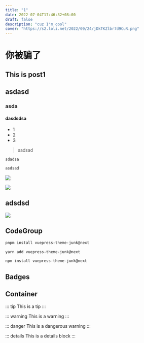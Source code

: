 ```yaml
---
title: "1"
date: 2022-07-04T17:46:32+08:00
draft: false
description: "cuz I'm cool"
cover: "https://s2.loli.net/2022/09/24/jDkTKZlbr7d9CuR.png"
---
```



#  你被骗了

## This is post1

## asdasd

### asda

#### dasdsdsa

- 1
- 2
- 3


> sadsad


`sdadsa`

```css
asdsad

```

![](https://s2.loli.net/2022/07/08/C7wvWT8tzbkx2p9.png)


![](https://s2.loli.net/2022/07/08/b8MHgNWQvd51etj.png)

## adsdsd


![](https://s2.loli.net/2022/07/08/ZL3YjVkN6dfwaep.png)


## CodeGroup

<CodeGroup>
<CodeGroupItem title="PNPM" active>

```bash
pnpm install vuepress-theme-junk@next
```

</CodeGroupItem>

<CodeGroupItem title="YARN" active>

```bash
yarn add vuepress-theme-junk@next
```

</CodeGroupItem>

<CodeGroupItem title="NPM">

```bash
npm install vuepress-theme-junk@next
```

</CodeGroupItem>
</CodeGroup>

## Badges 

<Badge text="tip" /> <Badge text="warning" type="warning" /> <Badge text="danger" type="danger" /> <Badge text="tip middle" vertical="middle" />


## Container

::: tip
This is a tip
:::

::: warning
This is a warning
:::

::: danger
This is a dangerous warning
:::

::: details
This is a details block
:::
